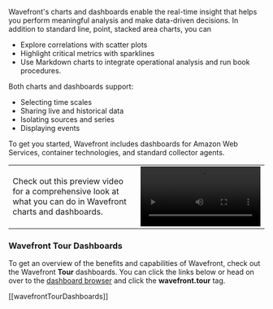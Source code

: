 Wavefront's charts and dashboards enable the real-time insight that helps you perform meaningful analysis and make data-driven decisions. In addition to standard line, point, stacked area charts, you can

- Explore correlations with scatter plots
- Highlight critical metrics with sparklines
- Use Markdown charts to integrate operational analysis and run book procedures. 

Both charts and dashboards support:

- Selecting time scales
- Sharing live and historical data
- Isolating sources and series
- Displaying events

To get you started, Wavefront includes dashboards for Amazon Web Services, container technologies, and standard collector agents. 

<table class="layout">
<colgroup>
<col width="50%" />
<col width="50%" />
</colgroup>
<tr>
<td style="text-align: left;vertical-align: middle">Check out this preview video for a comprehensive look at what you can do in Wavefront charts and dashboards.</td>  
<td><video width="100%" controls autoplay><source src="images/onboarding-dashboards.mp4" type="video/mp4">Your browser does not support HTML5 video.</video></td>
</tr>
</table>

### Wavefront Tour Dashboards

To get an overview of the benefits and capabilities of Wavefront, check out the Wavefront **Tour** dashboards. You can click the links below or head on over to the [dashboard browser](/dashboards) and click the **wavefront.tour** tag.

[[wavefrontTourDashboards]]





